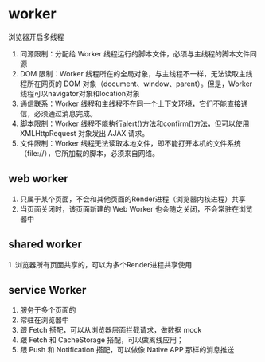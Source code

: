 # worker
浏览器开启多线程

1. 同源限制：分配给 Worker 线程运行的脚本文件，必须与主线程的脚本文件同源
2. DOM 限制：Worker 线程所在的全局对象，与主线程不一样，无法读取主线程所在网页的 DOM 对象（document、window、parent）。但是，Worker 线程可以navigator对象和location对象
3. 通信联系：Worker 线程和主线程不在同一个上下文环境，它们不能直接通信，必须通过消息完成。
4. 脚本限制：Worker 线程不能执行alert()方法和confirm()方法，但可以使用 XMLHttpRequest 对象发出 AJAX 请求。
5. 文件限制：Worker 线程无法读取本地文件，即不能打开本机的文件系统（file://），它所加载的脚本，必须来自网络。

## web worker
1. 只属于某个页面，不会和其他页面的Render进程（浏览器内核进程）共享
2. 当页面关闭时，该页面新建的 Web Worker 也会随之关闭，不会常驻在浏览器中

## shared worker
1 .浏览器所有页面共享的，可以为多个Render进程共享使用

## service Worker
1. 服务于多个页面的
2. 常驻在浏览器中
3. 跟 Fetch 搭配，可以从浏览器层面拦截请求，做数据 mock
4. 跟 Fetch 和 CacheStorage 搭配，可以做离线应用；
5. 跟 Push 和 Notification 搭配，可以做像 Native APP 那样的消息推送

